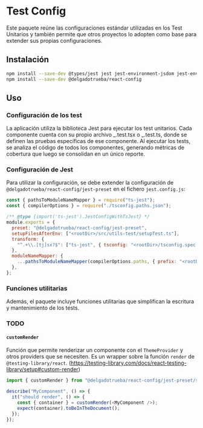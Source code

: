 # Test Config

Este paquete reúne las configuraciones estándar utilizadas en los Test Unitarios y también permite que otros proyectos lo adopten como base para extender sus propias configuraciones.

## Instalación

```sh
npm install --save-dev @types/jest jest jest-environment-jsdom jest-environment-node ts-jest
npm install --save-dev @delgadotrueba/react-config
```

## Uso

### Configuración de los test

La aplicación utiliza la biblioteca Jest para ejecutar los test unitarios. Cada componente cuenta con su propio archivo _.test.tsx o _.test.ts, donde se definen las pruebas específicas de ese componente. Al ejecutar los tests, se analiza el código de todos los componentes, generando métricas de cobertura que luego se consolidan en un único reporte.

### Configuración de Jest

Para utilizar la configuración, se debe extender la configuración de `@delgadotrueba/react-config/jest-preset` en el fichero `jest.config.js`:

```js
const { pathsToModuleNameMapper } = require("ts-jest");
const { compilerOptions } = require("./tsconfig.paths.json");

/** @type {import('ts-jest').JestConfigWithTsJest} */
module.exports = {
  preset: "@delgadotrueba/react-config/jest-preset",
  setupFilesAfterEnv: ["<rootDir>/src/utils-test/setupTest.ts"],
  transform: {
    "^.+\\.[tj]sx?$": ["ts-jest", { tsconfig: "<rootDir>/tsconfig.spec.json" }],
  },
  moduleNameMapper: {
    ...pathsToModuleNameMapper(compilerOptions.paths, { prefix: "<rootDir>/" }),
  },
};
```

### Funciones utilitarias

Además, el paquete incluye funciones utilitarias que simplifican la escritura y mantenimiento de los tests.

### TODO

#### `customRender`

Función que permite renderizar un componente con el `ThemeProvider` y otros providers que se necesiten. Es un wrapper sobre la función `render` de `@testing-library/react`. (<https://testing-library.com/docs/react-testing-library/setup#custom-render>)

```js
import { customRender } from "@delgadotrueba/react-config/jest-preset/src/test-utils";

describe("MyComponent", () => {
  it("should render", () => {
    const { container } = customRender(<MyComponent />);
    expect(container).toBeInTheDocument();
  });
});
```

